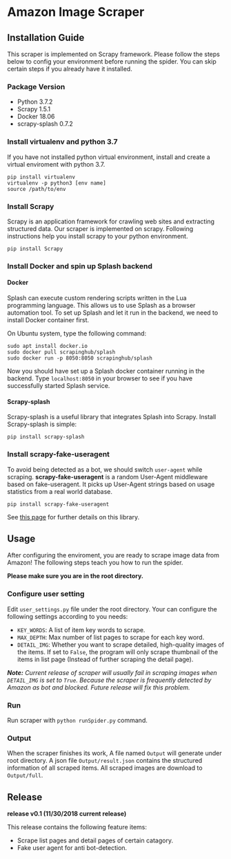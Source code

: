 # Amazon Image Scraper
## Installation Guide
This scraper is implemented on Scrapy framework. Please follow the steps below to config your environment before running the spider. You can skip certain steps if you already have it installed.

### Package Version
- Python 3.7.2
- Scrapy 1.5.1
- Docker 18.06
- scrapy-splash 0.7.2

### Install virtualenv and python 3.7
If you have not installed python virtual environment, install and create a virtual enviroment with python 3.7.
```
pip install virtualenv 
virtualenv -p python3 [env name]
source /path/to/env
```

### Install Scrapy
Scrapy is an application framework for crawling web sites and extracting structured data. Our scraper is implemented on scrapy. Following instructions help you install scrapy to your python environment.
```
pip install Scrapy
```

### Install Docker and spin up Splash backend
#### Docker
Splash can execute custom rendering scripts written in the Lua programming language. This allows us to use Splash as a browser automation tool. To set up Splash and let it run in the backend, we need to install Docker container first.

On Ubuntu system, type the following command:
```
sudo apt install docker.io
sudo docker pull scrapinghub/splash
sudo docker run -p 8050:8050 scrapinghub/splash
```
Now you should have set up a Splash docker container running in the backend. Type `localhost:8050` in your browser to see if you have successfully started Splash service.

#### Scrapy-splash
Scrapy-splash is a useful library that integrates Splash into Scrapy. Install Scrapy-splash is simple:
```
pip install scrapy-splash
```

### Install scrapy-fake-useragent
To avoid being detected as a bot, we should switch `user-agent` while scraping. **scrapy-fake-useragent** is a random User-Agent middleware based on fake-useragent. It picks up User-Agent strings based on usage statistics from a real world database.
```
pip install scrapy-fake-useragent
```
See [this page](https://github.com/alecxe/scrapy-fake-useragent) for further details on this library.

## Usage
After configuring the enviroment, you are ready to scrape image data from Amazon! The following steps teach you how to run the spider.

**Please make sure you are in the root directory.**

### Configure user setting
Edit `user_settings.py` file under the root directory. Your can configure the following settings according to you needs:
- `KEY_WORDS`: A list of item key words to scrape.
- `MAX_DEPTH`: Max number of list pages to scrape for each key word.
- `DETAIL_IMG`: Whether you want to scrape detailed, high-quality images of the items. If set to `False`, the program will only scrape thumbnail of the items in list page (Instead of further scraping the detail page).
   
_**Note:** Current release of scraper will usually fail in scraping images when `DETAIL_IMG` is set to `True`. Because the scraper is frequently detected by Amazon as bot and blocked. Future release will fix this problem._

### Run
Run scraper with `python runSpider.py` command.

### Output
When the scraper finishes its work, A file named `Output` will generate under root directory. A json file `Output/result.json` contains the structured information of all scraped items. All scraped images are download to `Output/full`.

## Release
**release v0.1 (11/30/2018 current release)**

This release contains the following feature items:
- Scrape list pages and detail pages of certain catagory.
- Fake user agent for anti bot-detection.






